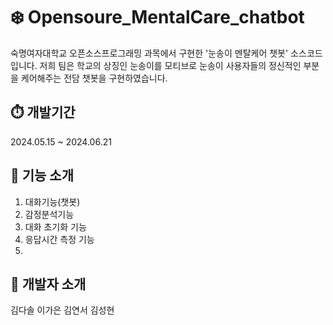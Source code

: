 # ❄️ Opensoure_MentalCare_chatbot 
숙명여자대학교 오픈소스프로그래밍 과목에서 구현한 '눈송이 멘탈케어 챗봇' 소스코드입니다. 저희 팀은 학교의 상징인 눈송이를 모티브로 눈송이 사용자들의 정신적인 부분을 케어해주는 전담 챗봇을 구현하였습니다. 

## ⏱️ 개발기간
2024.05.15 ~ 2024.06.21

## 🩵 기능 소개
1. 대화기능(챗봇)
2. 감정분석기능
3. 대화 초기화 기능
4. 응답시간 측정 기능
5. 

## 🩵 개발자 소개
김다솔
이가은
김연서
김성현
